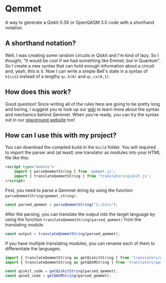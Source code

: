 # Qemmet
A way to generate a Qiskit 0.3X or OpenQASM 3.0 code with a shorthand notation.

## A shorthand notation?
Well, I was creating some random circuits in Qiskit and I'm kind of lazy. So I thought, "It would be cool if we had something like Emmet, but in Quantum". So I create a new syntax that can hold enough information about a circuit and, yeah, this is it. Now I can write a simple Bell's state in a syntax of `h1cx12` instead of a lengthy `qc.h(0)` and `qc.cx(0,1)`.

## How does this work?
Good question! Since writing all of the rules here are going to be pretty long and boring, I suggest you to look up our [wiki](https://github.com/rootEnginear/Qemmet/wiki) to learn more about the syntax and mechanics behind Qemmet. When you're ready, you can try the syntax out in our [playground website](https://rootenginear.github.io/Qemmet/) too!

## How can I use this with my project?
You can download the compiled build in the `build` folder. You will required to import the parser and (at least) one translator as modules into your HTML file like this:

```html
<script type="module">
    import { parseQemmetString } from 'qemmet.js';
    import { translateQemmetString } from 'translators/qiskit.js';
</script>
```

First, you need to parse a Qemmet string by using the function `parseQemmetString(qemmet_string)`.

```js
const parsed_qemmet = parseQemmetString("2;;h1cx");
```

After the parsing, you can translate the output into the target language by using the function `translateQemmetString(parsed_qemmet)` from the translating module.

```js
const output = translateQemmetString(parsed_qemmet);
```

If you have multiple translating modules, you can rename each of them to differentiate the languages.

```js
import { translateQemmetString as getQiskitString } from 'translators/qiskit.js';
import { translateQemmetString as getQASMString } from 'translators/qasm3.js';

const qiskit_code = getQiskitString(parsed_qemmet);
const qasm3_code = getQASMString(parsed_qemmet);
```
